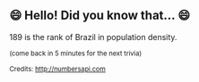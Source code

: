 ## 😄 Hello! Did you know that... 😄
189 is the rank of Brazil in population density.

<sup>(come back in 5 minutes for the next trivia)</sup>


<sup>Credits: http://numbersapi.com</sup>
